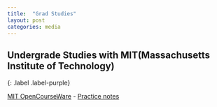 ```yaml
---
title:  "Grad Studies"
layout: post
categories: media
---
```


## Undergrade Studies with MIT(Massachusetts Institute of Technology) 
{: .label .label-purple}

[MIT OpenCourseWare](https://ocw.mit.edu/search/?type=course)  - [Practice notes](https://1drv.ms/u/s!Aq-y9p6cVRuOhFyZsygiSjg-9uck?e=yfkedb)

